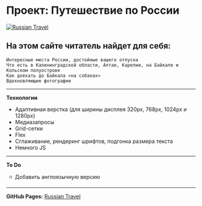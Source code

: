 # Проект: Путешествие по России

[![Russian Travel](https://github.com/AnastasiaPovarkova/russian-travel/assets/113605691/50e898ae-748f-4327-8a16-fc1f9fcae4d8)](https://anastasiapovarkova.github.io/russian-travel)

## На этом сайте читатель найдет для себя:

    Интересные места России, достойные вашего отпуска
    Что есть в Калининградской области, Алтае, Карелии, на Байкале и Кольском полуострове
    Как доехать до Байкала «на собаках»
    Вдохновляющие фотографии

____

**Технологии**

* Адаптивная верстка (для ширины дисплея 320px, 768px, 1024px и 1280px)
* Медиазапросы
* Grid-сетки
* Flex
* Сглаживание, рендеринг шрифтов, подгонка размера текста
* Немного JS

____

**To Do**

&nbsp; :white_medium_small_square: &nbsp;Добавить англоязычную версию
____
**GitHub Pages:** [Russian Travel](https://anastasiapovarkova.github.io/russian-travel/)
